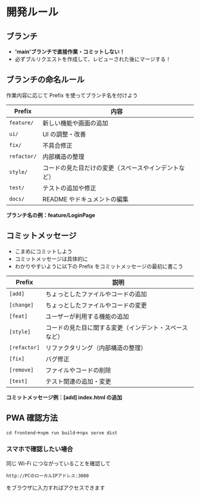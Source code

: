 # 開発ルール

## ブランチ

- **'main'ブランチで直接作業・コミットしない！**
- 必ずプルリクエストを作成して、レビューされた後にマージする！

## ブランチの命名ルール

作業内容に応じて Prefix を使ってブランチ名を付けよう

| Prefix      | 内容                                                 |
| ----------- | ---------------------------------------------------- |
| `feature/`  | 新しい機能や画面の追加                               |
| `ui/`       | UI の調整・改善                                      |
| `fix/`      | 不具合修正                                           |
| `refactor/` | 内部構造の整理                                       |
| `style/`    | コードの見た目だけの変更（スペースやインデントなど） |
| `test/`     | テストの追加や修正                                   |
| `docs/`     | README やドキュメントの編集                          |

**ブランチ名の例：feature/LoginPage**

## コミットメッセージ

- こまめにコミットしよう
- コミットメッセージは具体的に
- わかりやすいように以下の Prefix をコミットメッセージの最初に書こう

| Prefix       | 説明                                                   |
| ------------ | ------------------------------------------------------ |
| `[add]`      | ちょっとしたファイルやコードの追加                     |
| `[change]`   | ちょっとしたファイルやコードの変更                     |
| `[feat]`     | ユーザーが利用する機能の追加                           |
| `[style]`    | コードの見た目に関する変更（インデント・スペースなど） |
| `[refactor]` | リファクタリング（内部構造の整理）                     |
| `[fix]`      | バグ修正                                               |
| `[remove]`   | ファイルやコードの削除                                 |
| `[test]`     | テスト関連の追加・変更                                 |

**コミットメッセージ例：[add] index.html の追加**

## PWA 確認方法

`cd frontend`→`npm run build`→`npx serve dist`

### スマホで確認したい場合

同じ Wi-Fi につながっていることを確認して

`http://PCのローカルIPアドレス:3000`

をブラウザに入力すればアクセスできます
